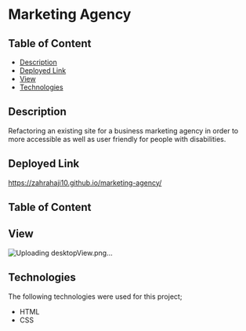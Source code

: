 # Marketing Agency

## Table of Content

- [Description](#description)
- [Deployed Link](#deployed-link)
- [View](#view)
- [Technologies](#technologies)

## Description

Refactoring an existing site for a business marketing agency in order to more accessible as well as user friendly for people with disabilities.

## Deployed Link

https://zahrahaji10.github.io/marketing-agency/

## Table of Content

## View

![Uploading desktopView.png…]()

## Technologies

The following technologies were used for this project;

- HTML
- CSS
